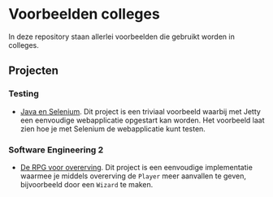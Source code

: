 # Voorbeelden colleges

In deze repository staan allerlei voorbeelden die gebruikt worden in colleges.

## Projecten

### Testing

- [Java en Selenium](java-en-selenium).
Dit project is een triviaal voorbeeld waarbij met Jetty een eenvoudige
webapplicatie opgestart kan worden. Het voorbeeld laat zien hoe je met
Selenium de webapplicatie kunt testen.

### Software Engineering 2

- [De RPG voor overerving](overerving).
Dit project is een eenvoudige implementatie waarmee je middels overerving
de `Player` meer aanvallen te geven, bijvoorbeeld door een `Wizard` te maken.